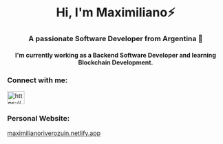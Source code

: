 <h1 align="center">Hi, I'm Maximiliano⚡ </h1>
<h3 align="center">A passionate Software Developer from Argentina 🚀 </h3>
<h4 align="center">I'm currently working as a Backend Software Developer and learning Blockchain Development.</h4>



<h3 align="left">Connect with me:</h3>
<p align="left">
<a href="https://www.linkedin.com/in/maximiliano-rivero-zuin/" target="blank"><img align="center" src="https://raw.githubusercontent.com/rahuldkjain/github-profile-readme-generator/master/src/images/icons/Social/linked-in-alt.svg" alt="https://www.linkedin.com/in/maximiliano-rivero-zuin/" height="30" width="40" /></a>
</p>

<h3 align="left">Personal Website:</h3> <a href="https://maximilianoriverozuin.netlify.app/" target="_blank">maximilianoriverozuin.netlify.app</a>

